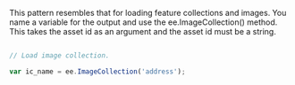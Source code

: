 
This pattern resembles that for loading feature collections and images. You name a variable for the output and use the ee.ImageCollection() method. This takes the asset id as an argument and the asset id must be a string.   

```js

// Load image collection.

var ic_name = ee.ImageCollection('address');

```  
